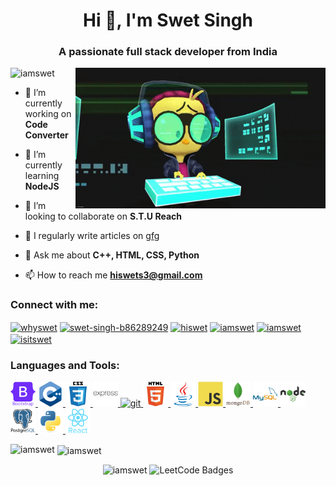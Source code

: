 <h1 align="center">Hi 👋, I'm Swet Singh</h1>
<h3 align="center">A passionate full stack developer from India</h3>

<img align="right" alt="code" width="400" src="custom.gif" >
<p align="left"> <img src="https://komarev.com/ghpvc/?username=iamswet&label=Profile%20views&color=0e75b6&style=flat" alt="iamswet" /> </p>



- 🔭 I’m currently working on **Code Converter**

- 🌱 I’m currently learning **NodeJS**

- 👯 I’m looking to collaborate on **S.T.U Reach**

- 📝 I regularly write articles on [gfg](gfg)

- 💬 Ask me about **C++, HTML, CSS, Python**

- 📫 How to reach me **hiswets3@gmail.com**

<h3 align="left">Connect with me:</h3>
<p align="left">
<a href="https://twitter.com/whyswet" target="blank"><img align="center" src="https://raw.githubusercontent.com/rahuldkjain/github-profile-readme-generator/master/src/images/icons/Social/twitter.svg" alt="whyswet" height="30" width="40" /></a>
<a href="https://linkedin.com/in/swet-singh-b86289249" target="blank"><img align="center" src="https://raw.githubusercontent.com/rahuldkjain/github-profile-readme-generator/master/src/images/icons/Social/linked-in-alt.svg" alt="swet-singh-b86289249" height="30" width="40" /></a>
<a href="https://fb.com/hiswet" target="blank"><img align="center" src="https://raw.githubusercontent.com/rahuldkjain/github-profile-readme-generator/master/src/images/icons/Social/facebook.svg" alt="hiswet" height="30" width="40" /></a>
<a href="https://instagram.com/iamswet" target="blank"><img align="center" src="https://raw.githubusercontent.com/rahuldkjain/github-profile-readme-generator/master/src/images/icons/Social/instagram.svg" alt="iamswet" height="30" width="40" /></a>
<a href="https://www.codechef.com/users/iamswet" target="blank"><img align="center" src="https://cdn.jsdelivr.net/npm/simple-icons@3.1.0/icons/codechef.svg" alt="iamswet" height="30" width="40" /></a>
<a href="https://www.leetcode.com/isitswet" target="blank"><img align="center" src="https://raw.githubusercontent.com/rahuldkjain/github-profile-readme-generator/master/src/images/icons/Social/leet-code.svg" alt="isitswet" height="30" width="40" /></a>
</p>  

<h3 align="left">Languages and Tools:</h3>
<p align="left"> <a href="https://getbootstrap.com" target="_blank" rel="noreferrer"> <img src="https://raw.githubusercontent.com/devicons/devicon/master/icons/bootstrap/bootstrap-plain-wordmark.svg" alt="bootstrap" width="40" height="40"/> </a> <a href="https://www.w3schools.com/cpp/" target="_blank" rel="noreferrer"> <img src="https://raw.githubusercontent.com/devicons/devicon/master/icons/cplusplus/cplusplus-original.svg" alt="cplusplus" width="40" height="40"/> </a> <a href="https://www.w3schools.com/css/" target="_blank" rel="noreferrer"> <img src="https://raw.githubusercontent.com/devicons/devicon/master/icons/css3/css3-original-wordmark.svg" alt="css3" width="40" height="40"/> </a> <a href="https://expressjs.com" target="_blank" rel="noreferrer"> <img src="https://raw.githubusercontent.com/devicons/devicon/master/icons/express/express-original-wordmark.svg" alt="express" width="40" height="40"/> </a> <a href="https://git-scm.com/" target="_blank" rel="noreferrer"> <img src="https://www.vectorlogo.zone/logos/git-scm/git-scm-icon.svg" alt="git" width="40" height="40"/> </a> <a href="https://www.w3.org/html/" target="_blank" rel="noreferrer"> <img src="https://raw.githubusercontent.com/devicons/devicon/master/icons/html5/html5-original-wordmark.svg" alt="html5" width="40" height="40"/> </a> <a href="https://www.java.com" target="_blank" rel="noreferrer"> <img src="https://raw.githubusercontent.com/devicons/devicon/master/icons/java/java-original.svg" alt="java" width="40" height="40"/> </a> <a href="https://developer.mozilla.org/en-US/docs/Web/JavaScript" target="_blank" rel="noreferrer"> <img src="https://raw.githubusercontent.com/devicons/devicon/master/icons/javascript/javascript-original.svg" alt="javascript" width="40" height="40"/> </a> <a href="https://www.mongodb.com/" target="_blank" rel="noreferrer"> <img src="https://raw.githubusercontent.com/devicons/devicon/master/icons/mongodb/mongodb-original-wordmark.svg" alt="mongodb" width="40" height="40"/> </a> <a href="https://www.mysql.com/" target="_blank" rel="noreferrer"> <img src="https://raw.githubusercontent.com/devicons/devicon/master/icons/mysql/mysql-original-wordmark.svg" alt="mysql" width="40" height="40"/> </a> <a href="https://nodejs.org" target="_blank" rel="noreferrer"> <img src="https://raw.githubusercontent.com/devicons/devicon/master/icons/nodejs/nodejs-original-wordmark.svg" alt="nodejs" width="40" height="40"/> </a> <a href="https://www.postgresql.org" target="_blank" rel="noreferrer"> <img src="https://raw.githubusercontent.com/devicons/devicon/master/icons/postgresql/postgresql-original-wordmark.svg" alt="postgresql" width="40" height="40"/> </a> <a href="https://www.python.org" target="_blank" rel="noreferrer"> <img src="https://raw.githubusercontent.com/devicons/devicon/master/icons/python/python-original.svg" alt="python" width="40" height="40"/> </a> <a href="https://reactjs.org/" target="_blank" rel="noreferrer"> <img src="https://raw.githubusercontent.com/devicons/devicon/master/icons/react/react-original-wordmark.svg" alt="react" width="40" height="40"/> </a> </p>


<p><img align="left" src="https://github-readme-stats.vercel.app/api/top-langs?username=iamswet&theme=neon&show_icons=true&locale=en&layout=compact" alt="iamswet" /></p>

<p>&nbsp;<img align="center" src="https://github-readme-stats.vercel.app/api?username=iamswet&theme=neon&show_icons=true&locale=en" alt="iamswet" /></p>

<center>
<img src="https://github-readme-streak-stats.herokuapp.com/?user=iamswet&theme=neon&layout=compact" alt="iamswet" />

<img src="https://leetcode-badge-showcase.vercel.app/api?username=isitswet&animated=true&theme=monokai&layout=compact" alt="LeetCode Badges"/>
</center>



